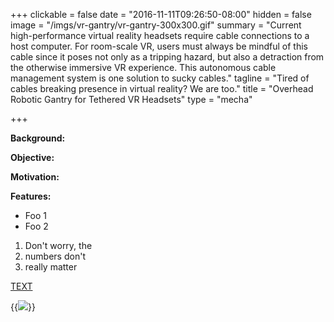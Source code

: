 +++
clickable = false
date = "2016-11-11T09:26:50-08:00"
hidden = false
image = "/imgs/vr-gantry/vr-gantry-300x300.gif"
summary = "Current high-performance virtual reality headsets require cable connections to a host computer. For room-scale VR, users must always be mindful of this cable since it poses not only as a tripping hazard, but also a detraction from the otherwise immersive VR experience. This autonomous cable management system is one solution to sucky cables."
tagline = "Tired of cables breaking presence in virtual reality? We are too."
title = "Overhead Robotic Gantry for Tethered VR Headsets"
type = "mecha"

+++

__Background:__

__Objective:__

__Motivation:__

__Features:__

+ Foo 1
+ Foo 2

1. Don't worry, the
3. numbers don't 
4. really matter

[TEXT](HYPERLINK)

{{<img caption="TEXT"
src="/imgs/SOURCE" >}}